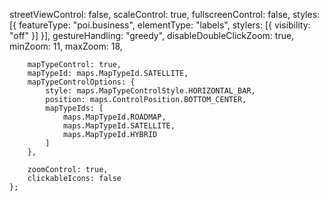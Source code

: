 streetViewControl: false,
        scaleControl: true,
        fullscreenControl: false,
        styles: [{
            featureType: "poi.business",
            elementType: "labels",
            stylers: [{
                visibility: "off"
            }]
        }],
        gestureHandling: "greedy",
        disableDoubleClickZoom: true,
        minZoom: 11,
        maxZoom: 18,

        mapTypeControl: true,
        mapTypeId: maps.MapTypeId.SATELLITE,
        mapTypeControlOptions: {
            style: maps.MapTypeControlStyle.HORIZONTAL_BAR,
            position: maps.ControlPosition.BOTTOM_CENTER,
            mapTypeIds: [
                maps.MapTypeId.ROADMAP,
                maps.MapTypeId.SATELLITE,
                maps.MapTypeId.HYBRID
            ]
        },

        zoomControl: true,
        clickableIcons: false
    };